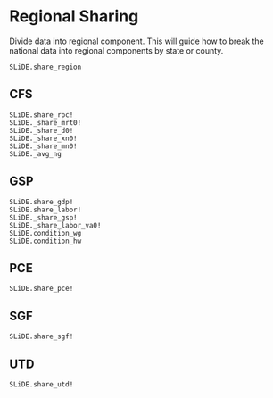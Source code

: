 # Regional Sharing

Divide data into regional component. This will guide how to break the national data into
regional components by state or county.

```@docs
SLiDE.share_region
```

## CFS

```@docs
SLiDE.share_rpc!
SLiDE._share_mrt0!
SLiDE._share_d0!
SLiDE._share_xn0!
SLiDE._share_mn0!
SLiDE._avg_ng
```

## GSP
```@docs
SLiDE.share_gdp!
SLiDE.share_labor!
SLiDE._share_gsp!
SLiDE._share_labor_va0!
SLiDE.condition_wg
SLiDE.condition_hw
```

## PCE
```@docs
SLiDE.share_pce!
```

## SGF
```@docs
SLiDE.share_sgf!
```

## UTD
```@docs
SLiDE.share_utd!
```